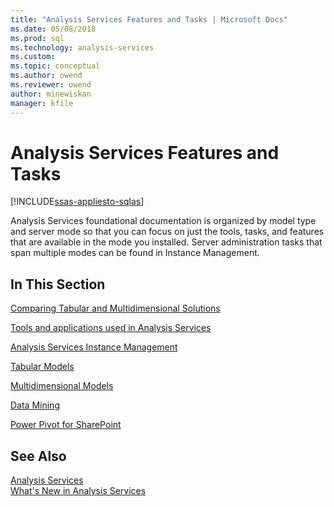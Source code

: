 ```yaml
---
title: "Analysis Services Features and Tasks | Microsoft Docs"
ms.date: 05/08/2018
ms.prod: sql
ms.technology: analysis-services
ms.custom:
ms.topic: conceptual
ms.author: owend
ms.reviewer: owend
author: minewiskan
manager: kfile
---
```

# Analysis Services Features and Tasks
[!INCLUDE[ssas-appliesto-sqlas](../includes/ssas-appliesto-sqlas.md)]

  Analysis Services foundational documentation is organized by model type and server mode so that you can focus on just the tools, tasks, and features that are available in the mode you installed. Server administration tasks that span multiple modes can be found in Instance Management.  
  
## In This Section  
 [Comparing Tabular and Multidimensional Solutions ](../analysis-services/comparing-tabular-and-multidimensional-solutions-ssas.md)  
  
 [Tools and applications used in Analysis Services](../analysis-services/tools-and-applications-used-in-analysis-services.md)  
  
 [Analysis Services Instance Management](../analysis-services/instances/analysis-services-instance-management.md)  
  
[Tabular Models](../analysis-services/tabular-models/tabular-models-ssas.md) 

[Multidimensional Models](../analysis-services/multidimensional-models/multidimensional-models-ssas.md)
  
 [Data Mining ](../analysis-services/data-mining/data-mining-ssas.md)  
  
 [Power Pivot for SharePoint ](../analysis-services/power-pivot-sharepoint/power-pivot-for-sharepoint-ssas.md)  
  
## See Also  
 [Analysis Services](../analysis-services/analysis-services.md)   
 [What's New in Analysis Services](../analysis-services/what-s-new-in-analysis-services.md)  
  
  
